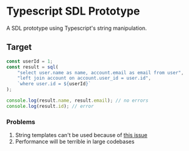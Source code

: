 # Typescript SDL Prototype

A SDL prototype using Typescript's string manipulation.

## Target

```ts
const userId = 1;
const result = sql(
    "select user.name as name, account.email as email from user",
    "left join account on account.user_id = user.id",
    `where user.id = ${userId}`
);

console.log(result.name, result.email); // no errors
console.log(result.id); // error
```

### Problems

1. String templates can't be used because of [this issue](https://github.com/microsoft/TypeScript/issues/31422)
2. Performance will be terrible in large codebases
